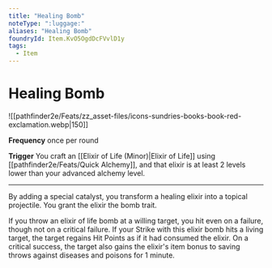 ```yaml
---
title: "Healing Bomb"
noteType: ":luggage:"
aliases: "Healing Bomb"
foundryId: Item.KvO5OgdDcFVvlD1y
tags:
  - Item
---
```


# Healing Bomb
![[pathfinder2e/Feats/zz_asset-files/icons-sundries-books-book-red-exclamation.webp|150]]

**Frequency** once per round

**Trigger** You craft an [[Elixir of Life (Minor)|Elixir of Life]] using [[pathfinder2e/Feats/Quick Alchemy]], and that elixir is at least 2 levels lower than your advanced alchemy level.

* * *

By adding a special catalyst, you transform a healing elixir into a topical projectile. You grant the elixir the bomb trait.

If you throw an elixir of life bomb at a willing target, you hit even on a failure, though not on a critical failure. If your Strike with this elixir bomb hits a living target, the target regains Hit Points as if it had consumed the elixir. On a critical success, the target also gains the elixir's item bonus to saving throws against diseases and poisons for 1 minute.
